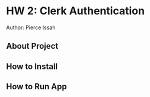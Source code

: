 # HW 2: Clerk Authentication

Author: Pierce Issah

## About Project

## How to Install

## How to Run App

